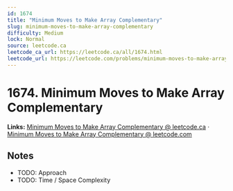 ```yaml
--- 
id: 1674
title: "Minimum Moves to Make Array Complementary"
slug: minimum-moves-to-make-array-complementary
difficulty: Medium
lock: Normal
source: leetcode.ca
leetcode_ca_url: https://leetcode.ca/all/1674.html
leetcode_url: https://leetcode.com/problems/minimum-moves-to-make-array-complementary/
---
```


# 1674. Minimum Moves to Make Array Complementary

**Links:** [Minimum Moves to Make Array Complementary @ leetcode.ca](https://leetcode.ca/all/1674.html) · [Minimum Moves to Make Array Complementary @ leetcode.com](https://leetcode.com/problems/minimum-moves-to-make-array-complementary/)

## Notes
- TODO: Approach
- TODO: Time / Space Complexity
